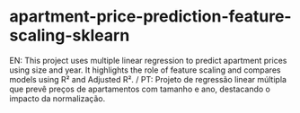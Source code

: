 # apartment-price-prediction-feature-scaling-sklearn
EN: This project uses multiple linear regression to predict apartment prices using size and year. It highlights the role of feature scaling and compares models using R² and Adjusted R².  / PT: Projeto de regressão linear múltipla que prevê preços de apartamentos com tamanho e ano, destacando o impacto da normalização.
